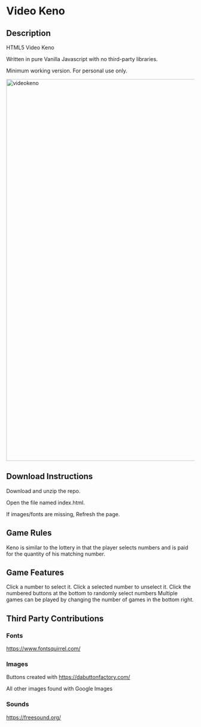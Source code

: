 # Video Keno


## Description
HTML5 Video Keno

Written in pure Vanilla Javascript with no third-party libraries.  

Minimum working version. For personal use only.

<img width="1020" alt="videokeno" src="https://user-images.githubusercontent.com/39435918/53035789-dbfcbf80-343b-11e9-9e57-f423aadbf744.PNG">


## Download Instructions

Download and unzip the repo. 

Open the file named index.html. 

If images/fonts are missing, Refresh the page.

## Game Rules

Keno is similar to the lottery in that the player selects numbers and is paid for the quantity of his matching number.

## Game Features

Click a number to select it. Click a selected number to unselect it.
Click the numbered buttons at the bottom to randomly select numbers
Multiple games can be played by changing the number of games in the bottom right.


## Third Party Contributions

### Fonts
https://www.fontsquirrel.com/

### Images

Buttons created with https://dabuttonfactory.com/

All other images found with Google Images

### Sounds

https://freesound.org/
